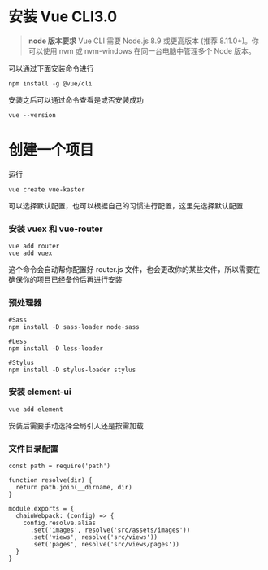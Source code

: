 # 安装 Vue CLI3.0

> **node 版本要求**
> Vue CLI 需要 Node.js 8.9 或更高版本 (推荐 8.11.0+)。你可以使用 nvm 或 nvm-windows 在同一台电脑中管理多个 Node 版本。

可以通过下面安装命令进行

```
npm install -g @vue/cli
```

安装之后可以通过命令查看是或否安装成功

```
vue --version
```

# 创建一个项目

运行

```
vue create vue-kaster
```

可以选择默认配置，也可以根据自己的习惯进行配置，这里先选择默认配置

### 安装 vuex 和 vue-router

```
vue add router
vue add vuex
```

这个命令会自动帮你配置好 router.js 文件，也会更改你的某些文件，所以需要在确保你的项目已经备份后再进行安装

### 预处理器

```
#Sass
npm install -D sass-loader node-sass

#Less
npm install -D less-loader

#Stylus
npm install -D stylus-loader stylus
```

### 安装 element-ui

```
vue add element
```

安装后需要手动选择全局引入还是按需加载

### 文件目录配置

```
const path = require('path')

function resolve(dir) {
  return path.join(__dirname, dir)
}

module.exports = {
  chainWebpack: (config) => {
    config.resolve.alias
      .set('images', resolve('src/assets/images'))
      .set('views', resolve('src/views'))
      .set('pages', resolve('src/views/pages'))
  }
}
```
